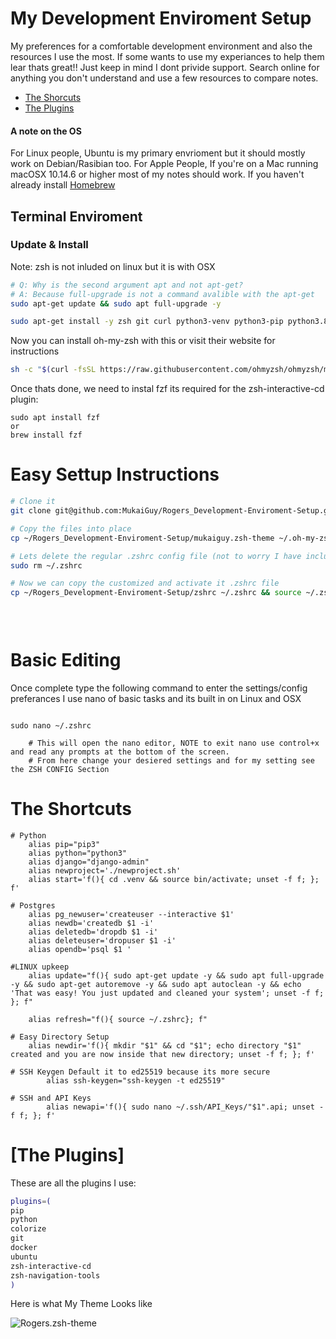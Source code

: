 # My Development Enviroment Setup
My preferences for a comfortable development environment and also the resources I use the most.
If some wants to use my experiances to help them lear thats great!! Just keep in mind I dont privide support. 
Search online for anything you don't understand and use a few resources to compare notes.

* [The Shorcuts](#the-shortcuts)
* [The Plugins](#the-plugins)

#### A note on the OS                                                                                                                                             
For Linux people, Ubuntu is my primary envrioment but it should mostly work on Debian/Rasibian too. For Apple People, If you're on a Mac running macOSX 10.14.6 
or higher most of my notes should work. If you haven't already install [Homebrew](https://brew.sh/) 

## Terminal Enviroment                                                                                                                                                                                                                                                                                                            
### Update & Install 
Note: zsh is not inluded on linux but it is with OSX

 ```bash
# Q: Why is the second argument apt and not apt-get? 
# A: Because full-upgrade is not a command avalible with the apt-get 
sudo apt-get update && sudo apt full-upgrade -y

sudo apt-get install -y zsh git curl python3-venv python3-pip python3.8
```
Now you can install oh-my-zsh with this or visit their website for instructions 
```bash            
sh -c "$(curl -fsSL https://raw.githubusercontent.com/ohmyzsh/ohmyzsh/master/tools/install.sh)" 
```

Once thats done, we need to instal fzf its required for the zsh-interactive-cd plugin:
```
sudo apt install fzf
or
brew install fzf
```

# Easy Settup Instructions

```bash
# Clone it
git clone git@github.com:MukaiGuy/Rogers_Development-Enviroment-Setup.git

# Copy the files into place 
cp ~/Rogers_Development-Enviroment-Setup/mukaiguy.zsh-theme ~/.oh-my-zsh/themes/

# Lets delete the regular .zshrc config file (not to worry I have included .zshrc-orig thats a backup of the standard zshrc)
sudo rm ~/.zshrc 

# Now we can copy the customized and activate it .zshrc file 
cp ~/Rogers_Development-Enviroment-Setup/zshrc ~/.zshrc && source ~/.zshrc

    
    
```  
# Basic Editing
Once complete type the following command to enter the settings/config preferances I use nano of basic tasks and its built in on Linux and OSX
```
    
sudo nano ~/.zshrc
            
    # This will open the nano editor, NOTE to exit nano use control+x and read any prompts at the bottom of the screen.
    # From here change your desiered settings and for my setting see the ZSH CONFIG Section

```
           

# The Shortcuts
```shell
# Python
	alias pip="pip3"
	alias python="python3"
	alias django="django-admin"
	alias newproject='./newproject.sh'
	alias start='f(){ cd .venv && source bin/activate; unset -f f; }; f'

# Postgres
	alias pg_newuser='createuser --interactive $1'
	alias newdb='createdb $1 -i'
	alias deletedb='dropdb $1 -i'
	alias deleteuser='dropuser $1 -i'
	alias opendb='psql $1 '

#LINUX upkeep  
    alias update="f(){ sudo apt-get update -y && sudo apt full-upgrade -y && sudo apt-get autoremove -y && sudo apt autoclean -y && echo 'That was easy! You just updated and cleaned your system'; unset -f f; }; f"

    alias refresh="f(){ source ~/.zshrc}; f"    

# Easy Directory Setup
    alias newdir='f(){ mkdir "$1" && cd "$1"; echo directory "$1" created and you are now inside that new directory; unset -f f; }; f'

# SSH Keygen Default it to ed25519 because its more secure
        alias ssh-keygen="ssh-keygen -t ed25519"
       
# SSH and API Keys
        alias newapi='f(){ sudo nano ~/.ssh/API_Keys/"$1".api; unset -f f; }; f'
```
# [The Plugins]
These are all the plugins I use:
```zsh
plugins=(
pip
python
colorize
git
docker
ubuntu
zsh-interactive-cd
zsh-navigation-tools
)
```

Here is what My Theme Looks like 

![Rogers.zsh-theme]()


